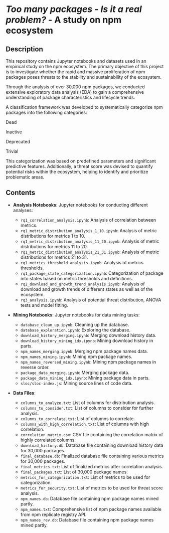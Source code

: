 # _Too many packages - Is it a real problem?_ - **A study on npm ecosystem**

## Description
This repository contains Jupyter notebooks and datasets used in an empirical study on the npm ecosystem. The primary objective of this project is to investigate whether the rapid and massive proliferation of npm packages poses threats to the stability and sustainability of the ecosystem.

Through the analysis of over 30,000 npm packages, we conducted extensive exploratory data analysis (EDA) to gain a comprehensive understanding of package characteristics and lifecycle trends.

A classification framework was developed to systematically categorize npm packages into the following categories:

Dead

Inactive

Deprecated

Trivial

This categorization was based on predefined parameters and significant predictive features. Additionally, a threat score was devised to quantify potential risks within the ecosystem, helping to identify and prioritize problematic areas.

## Contents
- **Analysis Notebooks**: Jupyter notebooks for conducting different analyses:
  - `rq1_correlation_analysis.ipynb`: Analysis of correlation between metrics.
  - `rq1_metric_distribution_analysis_1_10.ipynb`: Analysis of metric distributions for metrics 1 to 10.
  - `rq1_metric_distribution_analysis_11_20.ipynb`: Analysis of metric distributions for metrics 11 to 20.
  - `rq1_metric_distribution_analysis_21_31.ipynb`: Analysis of metric distributions for metrics 21 to 31.
  - `rq1_metrics_threshold_analysis.ipynb`: Analysis of metrics thresholds.
  - `rq1_package_state_categorization.ipynb`: Categorization of package into states based on metric thresholds and definitions.
  - `rq2_download_and_growth_trend_analysis.ipynb`: Analysis of download and growth trends of different states as well as of the ecosystem.
  - `rq3_analysis.ipynb`: Analysis of potential threat distribution, ANOVA tests and model fitting.

- **Mining Notebooks**: Jupyter notebooks for data mining tasks:
  - `database_clean_up.ipynb`: Cleaning up the database.
  - `database_exploration.ipynb`: Exploring the database.
  - `download_history_merging.ipynb`: Merging download history data.
  - `download_history_mining_idx.ipynb`: Mining download history in parts.
  - `npm_names_merging.ipynb`: Merging npm package names data.
  - `npm_names_mining.ipynb`: Mining npm package names.
  - `npm_names_reversed_mining.ipynb`: Mining npm package names in reverse order.
  - `package_data_merging.ipynb`: Merging package data.
  - `package_data_mining_idx.ipynb`: Mining package data in parts.
  - `sloc/sloc-index.js`: Mining source lines of code data.

- **Data Files**:
  - `columns_to_analyze.txt`: List of columns for distribution analysis.
  - `columns_to_consider.txt`: List of columns to consider for further analysis.
  - `columns_to_correlate.txt`: List of columns to correlate.
  - `columns_with_high_correlation.txt`: List of columns with high correlation.
  - `correlation_matrix.csv`: CSV file containing the correlation matrix of highly correlated columns.
  - `download_history.db`: Database file containing download history data for 30,000 packages.
  - `final_database.db`: Finalized database file containing various metrics for 30,000 packages.
  - `final_metrics.txt`: List of finalized metrics after correlation analysis.
  - `final_packages.txt`: List of 30,000 package names.
  - `metrics_for_categorization.txt`: List of metrics to be used for categorization.
  - `metrics_for_security.txt`: List of metrics to be used for threat score analysis.
  - `npm_names.db`: Database file containing npm package names mined partly.
  - `npm_names.txt`: Comprehensive list of npm package names available from npm replicate registry API.
  - `npm_names_rev.db`: Database file containing npm package names mined partly.
